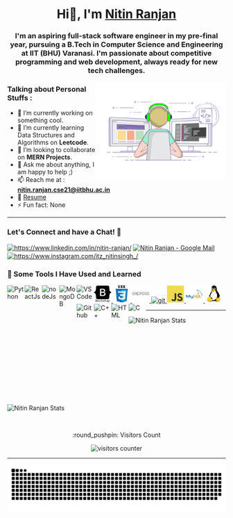 <h1 align="center">Hi👋, I'm <a href="https://github.com/nitin-ranjan" target="_blank" rel="noreferrer">Nitin Ranjan</a></h1>

<h3 align="center">I'm an aspiring full-stack software engineer in my pre-final year, pursuing a B.Tech in Computer Science and Engineering at IIT (BHU) Varanasi. I'm passionate about competitive programming and web development, always ready for new tech challenges.</h3>

<img align="right" alt="Coding" width="300" src="https://raw.githubusercontent.com/devSouvik/devSouvik/master/gif3.gif">

### Talking about Personal Stuffs : 
- 🔭 I’m currently working on something cool.
- 🌱 I’m currently learning Data Structures and Algorithms on **Leetcode**.
- 👯 I’m looking to collaborate on **MERN Projects**.
- 💬 Ask me about anything, I am happy to help ;)
- 📫 Reach me at : **nitin.ranjan.cse21@iitbhu.ac.in**
- 📄 <a href="https://drive.google.com/file/d/1yF3Mb_Qw7e9Yy15xilNc2aSh_PWnK4Ym" target="blank"> Resume </a>
- ⚡ Fun fact: None

<hr>

### Let's Connect and have a Chat! 💬

<p align="left">
<a href="https://www.linkedin.com/in/nitin-ranjan/" target="blank"><img align="center" src="https://www.vectorlogo.zone/logos/linkedin/linkedin-icon.svg" alt="https://www.linkedin.com/in/nitin-ranjan/" height="40" width="40" /></a>
<a href="mailto:nitin.ranjan.cse21@iitbhu.ac.in"><img align="center" alt="Nitin Ranjan - Google Mail" src="https://api.iconify.design/logos:google-gmail.svg" height="40" width="40"/></a>
<a href="https://www.instagram.com/itz_nitinsingh_/" target="blank"><img align="center" src="https://www.vectorlogo.zone/logos/instagram/instagram-icon.svg" alt="https://www.instagram.com/itz_nitinsingh_/" height="40" width="40" /></a>
</p>

### 🚀 Some Tools I Have Used and Learned
<p align="left">
<a href="https://www.python.org/" target="_blank"><img align="left" alt="Python" width="40px" src="https://cdn.worldvectorlogo.com/logos/python-5.svg"/></a>
<a href="https://reactjs.org/"><img align="left" alt="ReactJs" width="40px" src="https://api.iconify.design/logos:react.svg"/></a>
<a href="https://nodejs.org/en/"><img align="left" alt="nodeJs" width="40px" src="https://www.freepnglogos.com/uploads/javascript-png/javascript-nodejs-logo-27.png"/></a>
<a href="https://www.mongodb.com/"><img align="left" alt="MongoDB" width="40px" src="https://img.icons8.com/color/240/000000/mongodb.png"/></a>
<a href="https://getbootstrap.com" target="_blank" rel="noreferrer"> <img src="https://raw.githubusercontent.com/devicons/devicon/master/icons/bootstrap/bootstrap-plain-wordmark.svg" alt="bootstrap" width="40" height="40"/> </a>
<a href="https://code.visualstudio.com/"><img align="left" alt="VSCode" width="40px" src="https://www.vectorlogo.zone/logos/visualstudio_code/visualstudio_code-icon.svg"/></a>  
<a href="https://www.w3schools.com/css/" target="_blank" rel="noreferrer"> <img src="https://raw.githubusercontent.com/devicons/devicon/master/icons/css3/css3-original-wordmark.svg" alt="css3" width="40" height="40"/> </a>  
<a href="https://expressjs.com" target="_blank" rel="noreferrer"> <img src="https://raw.githubusercontent.com/devicons/devicon/master/icons/express/express-original-wordmark.svg" alt="express" width="40" height="40"/> </a>
<a href="https://git-scm.com/" target="_blank" rel="noreferrer"> <img src="https://www.vectorlogo.zone/logos/git-scm/git-scm-icon.svg" alt="git" width="40" height="40"/> </a> 
<a href="https://developer.mozilla.org/en-US/docs/Web/JavaScript" target="_blank" rel="noreferrer"> <img src="https://raw.githubusercontent.com/devicons/devicon/master/icons/javascript/javascript-original.svg" alt="javascript" width="40" height="40"/> </a>
<a href="https://www.mysql.com/" target="_blank" rel="noreferrer"> <img src="https://raw.githubusercontent.com/devicons/devicon/master/icons/mysql/mysql-original-wordmark.svg" alt="mysql" width="40" height="40"/> </a>
<a href="https://www.linux.org/" target="_blank" rel="noreferrer"> <img src="https://raw.githubusercontent.com/devicons/devicon/master/icons/linux/linux-original.svg" alt="linux" width="40" height="40"/> </a>
<a href="https://github.com/"><img align="left" alt="Github" width="40px" src="https://api.iconify.design/logos:github-octocat.svg"/></a>
<a href="https://isocpp.org/"><img align="left" alt="C++" width="40px" src="https://seeklogo.com/images/C/c-logo-43CE78FF9C-seeklogo.com.png"/><a>
<a href="https://www.w3schools.com/html/"><img align="left" alt="HTML" width="40px" src="https://seeklogo.com/images/H/html5-without-wordmark-color-logo-14D252D878-seeklogo.com.png"/></a>
<a href="https://www.tutorialspoint.com/cprogramming/index.htm"><img align="left" alt="C" width="40px" src="https://seeklogo.com/images/C/c-programming-language-logo-9B32D017B1-seeklogo.com.png"/></a>
</p>

<hr>

<p><img height="200" align="left" src="https://github-readme-stats.vercel.app/api/top-langs?username=nitin-ranjan&show_icons=true&layout=donut&theme=radical" alt="Nitin Ranjan Stats" /></p>

<p>&nbsp;<img height="200" align="center" src="https://github-readme-stats.vercel.app/api?username=nitin-ranjan&show_icons=true&theme=radical&count_private=true&include_all_commits=true" alt="Nitin Ranjan Stats"/></p>

<br>

<p align="center">:round_pushpin: Visitors Count</p>
<div align="center">
    <img alt="visitors counter" src="https://profile-counter.glitch.me/nitin-ranjan/count.svg">
</div>

<hr>

![snake gif](https://github.com/nitin-ranjan/nitin-ranjan/blob/output/github-contribution-grid-snake-dark.svg)
